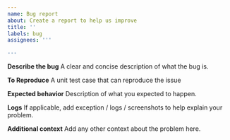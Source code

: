 ```yaml
---
name: Bug report
about: Create a report to help us improve
title: ''
labels: bug
assignees: '''

---
```


**Describe the bug**
A clear and concise description of what the bug is.

**To Reproduce**
A unit test case that can reproduce the issue

**Expected behavior**
Description of what you expected to happen.

**Logs**
If applicable, add exception / logs / screenshots to help explain your problem.

**Additional context**
Add any other context about the problem here.
